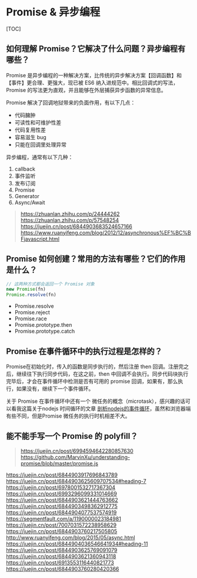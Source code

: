 # Promise & 异步编程

[TOC]

## 如何理解 Promise？它解决了什么问题？异步编程有哪些？

Promise 是异步编程的一种解决方案，比传统的异步解决方案【回调函数】和【事件】更合理、更强大，现已被 ES6 纳入进规范中。相比回调式的写法，Promise 的写法更为直观，并且能够在外层捕获异步函数的异常信息。

Promise 解决了回调地狱带来的负面作用，有以下几点：

- 代码臃肿
- 可读性和可维护性差
- 代码复用性差
- 容易滋生 bug
- 只能在回调里处理异常

异步编程，通常有以下几种：

1. callback
2. 事件监听
3. 发布订阅
4. Promise
5. Generator
6. Async/Await

> https://zhuanlan.zhihu.com/p/24444262
> https://zhuanlan.zhihu.com/p/57548254
> https://juejin.cn/post/6844903683524657166
> https://www.ruanyifeng.com/blog/2012/12/asynchronous%EF%BC%BFjavascript.html

## Promise 如何创建？常用的方法有哪些？它们的作用是什么？

```javascript
// 这两种方式都会返回一个 Promise 对象
new Promise(fn)
Promise.resolve(fn)
```

- Promise.resolve
- Promise.reject
- Promise.race
- Promise.prototype.then
- Promise.prototype.catch

## Promise 在事件循环中的执行过程是怎样的？

Promise在初始化时，传入的函数是同步执行的，然后注册 then 回调。注册完之后，继续往下执行同步代码，在这之前，then 中回调不会执行。同步代码块执行完毕后，才会在事件循环中检测是否有可用的 promise 回调，如果有，那么执行，如果没有，继续下一个事件循环。

关于 Promise 在事件循环中还有一个 微任务的概念（microtask），感兴趣的话可以看我这篇关于nodejs 时间循环的文章 [剖析nodejs的事件循环](https://juejin.cn/post/6844903621444763662)，虽然和浏览器端有些不同，但是Promise 微任务的执行时机相差不大。

## 能不能手写一个 Promise 的 polyfill？

> https://juejin.cn/post/6994594642280857630
> https://github.com/MarvinXu/understanding-promise/blob/master/promise.js









https://juejin.cn/post/6844903917696843789
https://juejin.cn/post/6844903625609707534#heading-7
https://juejin.cn/post/6978001532717367304
https://juejin.cn/post/6993296099331014669
https://juejin.cn/post/6844903621444763662
https://juejin.cn/post/6844903498362912775
https://juejin.cn/post/6844904077537574919
https://segmentfault.com/a/1190000023184981
https://juejin.cn/post/7007031572238958629
https://juejin.cn/post/6844903760217505805
http://www.ruanyifeng.com/blog/2015/05/async.html
https://juejin.cn/post/6844904036546641934#heading-11
https://juejin.cn/post/6844903625769091079
https://juejin.cn/post/6844903621360943118
https://juejin.cn/post/6913553116440821773
https://juejin.cn/post/6844903760280420366